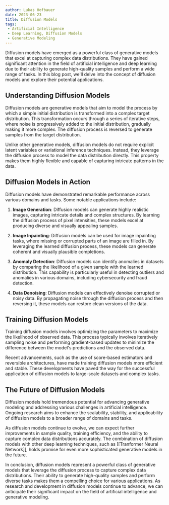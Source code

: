 ```yaml
---
author: Lukas Hofbauer
date: 2023-06-23
title: Diffusion Models
tags: 
 - Artificial Intelligence
 - Deep Learning, Diffusion Models
 - Generative Modeling
---
```

Diffusion models have emerged as a powerful class of generative models that excel at capturing complex data distributions. They have gained significant attention in the field of artificial intelligence and deep learning due to their ability to generate high-quality samples and perform a wide range of tasks. In this blog post, we'll delve into the concept of diffusion models and explore their potential applications.

## Understanding Diffusion Models

Diffusion models are generative models that aim to model the process by which a simple initial distribution is transformed into a complex target distribution. This transformation occurs through a series of iterative steps, where noise is progressively added to the initial distribution, gradually making it more complex. The diffusion process is reversed to generate samples from the target distribution.

Unlike other generative models, diffusion models do not require explicit latent variables or variational inference techniques. Instead, they leverage the diffusion process to model the data distribution directly. This property makes them highly flexible and capable of capturing intricate patterns in the data.

## Diffusion Models in Action

Diffusion models have demonstrated remarkable performance across various domains and tasks. Some notable applications include:

1. **Image Generation**: Diffusion models can generate highly realistic images, capturing intricate details and complex structures. By learning the diffusion process of pixel intensities, these models excel at producing diverse and visually appealing samples.

2. **Image Inpainting**: Diffusion models can be used for image inpainting tasks, where missing or corrupted parts of an image are filled in. By leveraging the learned diffusion process, these models can generate coherent and visually plausible completions.

3. **Anomaly Detection**: Diffusion models can identify anomalies in datasets by comparing the likelihood of a given sample with the learned distribution. This capability is particularly useful in detecting outliers and anomalies in various domains, including cybersecurity and fraud detection.

4. **Data Denoising**: Diffusion models can effectively denoise corrupted or noisy data. By propagating noise through the diffusion process and then reversing it, these models can restore clean versions of the data.

## Training Diffusion Models

Training diffusion models involves optimizing the parameters to maximize the likelihood of observed data. This process typically involves iteratively sampling noise and performing gradient-based updates to minimize the difference between the model's predictions and the observed data.

Recent advancements, such as the use of score-based estimators and reversible architectures, have made training diffusion models more efficient and stable. These developments have paved the way for the successful application of diffusion models to large-scale datasets and complex tasks.

## The Future of Diffusion Models

Diffusion models hold tremendous potential for advancing generative modeling and addressing various challenges in artificial intelligence. Ongoing research aims to enhance the scalability, stability, and applicability of diffusion models to a broader range of domains and tasks.

As diffusion models continue to evolve, we can expect further improvements in sample quality, training efficiency, and the ability to capture complex data distributions accurately. The combination of diffusion models with other deep learning techniques, such as [[Tranformer Neural Network]], holds promise for even more sophisticated generative models in the future.

In conclusion, diffusion models represent a powerful class of generative models that leverage the diffusion process to capture complex data distributions. Their ability to generate high-quality samples and perform diverse tasks makes them a compelling choice for various applications. As research and development in diffusion models continue to advance, we can anticipate their significant impact on the field of artificial intelligence and generative modeling.
